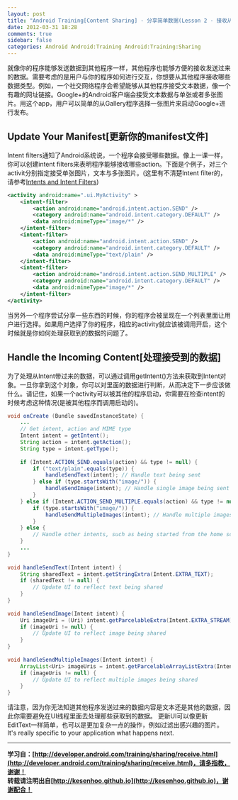 ```yaml
---
layout: post
title: "Android Training[Content Sharing] - 分享简单数据(Lesson 2 - 接收从其它Apps分享过来的简单数据)"
date: 2012-03-31 18:28
comments: true
sidebar: false
categories: Android Android:Training Android:Training:Sharing
---
```


就像你的程序能够发送数据到其他程序一样，其他程序也能够方便的接收发送过来的数据。需要考虑的是用户与你的程序如何进行交互，你想要从其他程序接收哪些数据类型。例如，一个社交网络程序会希望能够从其他程序接受文本数据，像一个有趣的网址链接。Google+的Android客户端会接受文本数据与单张或者多张图片。用这个app，用户可以简单的从Gallery程序选择一张图片来启动Google+进行发布。

<!-- more -->
## Update Your Manifest[更新你的manifest文件]
Intent filters通知了Android系统说，一个程序会接受哪些数据。像上一课一样，你可以创建intent filters来表明程序能够接收哪些action。下面是个例子，对三个activit分别指定接受单张图片，文本与多张图片。(这里有不清楚Intent filter的，请参考[Intents and Intent Filters](http://developer.android.com/guide/topics/intents/intents-filters.html#ifs))
```xml
<activity android:name=".ui.MyActivity" >  
    <intent-filter>  
        <action android:name="android.intent.action.SEND" />  
        <category android:name="android.intent.category.DEFAULT" />  
        <data android:mimeType="image/*" />  
    </intent-filter>  
    <intent-filter>  
        <action android:name="android.intent.action.SEND" />  
        <category android:name="android.intent.category.DEFAULT" />  
        <data android:mimeType="text/plain" />  
    </intent-filter>  
    <intent-filter>  
        <action android:name="android.intent.action.SEND_MULTIPLE" />  
        <category android:name="android.intent.category.DEFAULT" />  
        <data android:mimeType="image/*" />  
    </intent-filter>  
</activity>  
```
当另外一个程序尝试分享一些东西的时候，你的程序会被呈现在一个列表里面让用户进行选择。如果用户选择了你的程序，相应的activity就应该被调用开启，这个时候就是你如何处理获取到的数据的问题了。

## Handle the Incoming Content[处理接受到的数据]
为了处理从Intent带过来的数据，可以通过调用getIntent()方法来获取到Intent对象。一旦你拿到这个对象，你可以对里面的数据进行判断，从而决定下一步应该做什么。请记住，如果一个activity可以被其他的程序启动，你需要在检查intent的时候考虑这种情况(是被其他程序而调用启动的)。
```java
void onCreate (Bundle savedInstanceState) {  
    ...  
    // Get intent, action and MIME type  
    Intent intent = getIntent();  
    String action = intent.getAction();  
    String type = intent.getType();  
  
    if (Intent.ACTION_SEND.equals(action) && type != null) {  
        if ("text/plain".equals(type)) {  
            handleSendText(intent); // Handle text being sent  
        } else if (type.startsWith("image/")) {  
            handleSendImage(intent); // Handle single image being sent  
        }  
    } else if (Intent.ACTION_SEND_MULTIPLE.equals(action) && type != null) {  
        if (type.startsWith("image/")) {  
            handleSendMultipleImages(intent); // Handle multiple images being sent  
        }  
    } else {  
        // Handle other intents, such as being started from the home screen  
    }  
    ...  
}  
  
void handleSendText(Intent intent) {  
    String sharedText = intent.getStringExtra(Intent.EXTRA_TEXT);  
    if (sharedText != null) {  
        // Update UI to reflect text being shared  
    }  
}  
  
void handleSendImage(Intent intent) {  
    Uri imageUri = (Uri) intent.getParcelableExtra(Intent.EXTRA_STREAM);  
    if (imageUri != null) {  
        // Update UI to reflect image being shared  
    }  
}  
  
void handleSendMultipleImages(Intent intent) {  
    ArrayList<Uri> imageUris = intent.getParcelableArrayListExtra(Intent.EXTRA_STREAM);  
    if (imageUris != null) {  
        // Update UI to reflect multiple images being shared  
    }  
}  
```
请注意，因为你无法知道其他程序发送过来的数据内容是文本还是其他的数据，因此你需要避免在UI线程里面去处理那些获取到的数据。
更新UI可以像更新EditText一样简单，也可以是更加复杂一点的操作，例如过滤出感兴趣的图片。It's really specific to your application what happens next.

*********************************
**学习自：[http://developer.android.com/training/sharing/receive.html](http://developer.android.com/training/sharing/receive.html)，请多指教，谢谢！**  
**转载请注明出自[http://kesenhoo.github.io](http://kesenhoo.github.io)，谢谢配合！**






